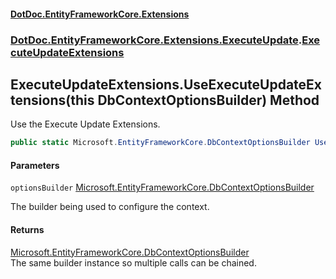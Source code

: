 #### [DotDoc\.EntityFrameworkCore\.Extensions](Home 'Home')
### [DotDoc\.EntityFrameworkCore\.Extensions\.ExecuteUpdate](DotDoc.EntityFrameworkCore.Extensions.ExecuteUpdate 'DotDoc\.EntityFrameworkCore\.Extensions\.ExecuteUpdate').[ExecuteUpdateExtensions](ExecuteUpdateExtensions 'DotDoc\.EntityFrameworkCore\.Extensions\.ExecuteUpdate\.ExecuteUpdateExtensions')

## ExecuteUpdateExtensions\.UseExecuteUpdateExtensions\(this DbContextOptionsBuilder\) Method

Use the Execute Update Extensions\.

```csharp
public static Microsoft.EntityFrameworkCore.DbContextOptionsBuilder UseExecuteUpdateExtensions(this Microsoft.EntityFrameworkCore.DbContextOptionsBuilder optionsBuilder);
```
#### Parameters

<a name='DotDoc.EntityFrameworkCore.Extensions.ExecuteUpdate.ExecuteUpdateExtensions.UseExecuteUpdateExtensions(thisMicrosoft.EntityFrameworkCore.DbContextOptionsBuilder).optionsBuilder'></a>

`optionsBuilder` [Microsoft\.EntityFrameworkCore\.DbContextOptionsBuilder](https://learn.microsoft.com/en-us/dotnet/api/microsoft.entityframeworkcore.dbcontextoptionsbuilder 'Microsoft\.EntityFrameworkCore\.DbContextOptionsBuilder')

The builder being used to configure the context\.

#### Returns
[Microsoft\.EntityFrameworkCore\.DbContextOptionsBuilder](https://learn.microsoft.com/en-us/dotnet/api/microsoft.entityframeworkcore.dbcontextoptionsbuilder 'Microsoft\.EntityFrameworkCore\.DbContextOptionsBuilder')  
The same builder instance so multiple calls can be chained\.